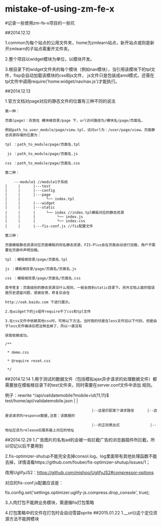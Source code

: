 mistake-of-using-zm-fe-x
========================

#记录一些使用zm-fe-x项目的一些坑


##2014.12.12

  1.common为每个站点的公用文件夹，home为zmlearn站点，新开站点或则是新开zmlearn的子站点需重开文件夹。
  
  2.整个项目以widget模块为单位，以模块开发。
  
  3.根目录下的widget文件夹的每个模块（例如nav模块），当引用该模块下的tpl文件，fisp会自动加载该模块的css和js文件，
    js文件只是包装成amd模式，还需在tpl文件中调用require('home:widget/nav/nav.js')才能执行。
    
##2014.12.13

  1.官方文档对page对应的静态文件的位置有三种不同的说法
  
    第一种：
    
    页面(page)：存放在 模块根目录/page 下，url访问路径为/模块名/page/页面名，
    
    例如path_to_user_module/page/view.tpl，访问url为：/user/page/view。页面静态资源存储的位置为：

    tpl ：path_to_module/page/页面名.tpl
    
     js ：path_to_module/page/页面名.js
     
    css ：path_to_module/page/页面名.css
    
    第二种：
    
        ---module1 //module1子系统
    |     |      |---test
    |     |      |---config
    |     |      |---page
    |     |            └── index.tpl
    |     |      |---widget
    |     |      |---static
    |     |      |     └── index //index.tpl模板对应的静态资源
    |     |      |          └── index.js
    |     |      |          └── index.css
    |     |      |---fis-conf.js //fis配置文件
    
    第三种：
    
    页面模板静态资源对应页面模板的同名静态资源，FIS-Plus会在页面自动进行加载，用户不需要在页面中声明加载。
    
    tpl ：模板根目录/page/页面名.tpl
    
    js ：模板根目录/page/页面名/页面名.js
    
    css ：模板根目录/page/页面名/页面名.css
    
    鼎爷答复：页面级别的静态资源没什么规则，一般会放到static目录下。另外文档上面的错误是历史遗留问题，感谢反馈，修复后会在
    
    http://oak.baidu.com 下进行展示。
    
    2.在widget下的js组件require不了css和tpl文件
    
    3.在css文件中依赖其他css时，可用以下方法。当时我的坑是在less文件加以下代码，但是由于less文件编译后把注释去掉了，所以一直没有
    
    获取依赖成功。
    
    /**
    
     * demo.css
     
     * @require reset.css
     
     */
##2014.12.14
  1.用于测试的数据文件（包括模拟ajax异步请求的处理数据文件）都需要放在模板根目录下的test文件夹，同时需要在server.conf文件中添加
  规则。
  
  例子：rewrite ^\/api\/validatemobile\?mobile=\d{11,11}$ test/home/api/validatemobile.json
                                            |                            |     
                                            
                                            |--这是匹配某个请求路径      |--这是该请求的response数据,注意：该数据的
                                            
                                            |--的正则表达式              |--地址应该为release后服务器上对应的地址
                                            
##2014.12.29
  1.广告图片的名有ad的会被一些拦截广告的浏览器插件所拦截，所以切记以后不要用到
  
  2.fis-optimizer-shutup不能完全去掉consol.log，log里面带有其他处理函数不能去掉，详情请看https://github.com/fouber/fis-optimizer-shutup/issues/1；
  
  改用UglifyJS2：https://github.com/mishoo/UglifyJS2#compressor-options

  对应的fis-conf.js配置应该是：

  fis.config.set('settings.optimizer.uglify-js.compress.drop_console', true);
  
  3.人肉打包不能跨业务模块，需遵循fis打包策略
  
  4.打包策略中的文件在打包时会自动雪碧sprite
##2015.01.22
1.__uri()这个定位资源方法不能跨模块
